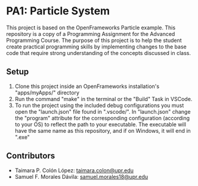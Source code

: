 # PA1: Particle System
This project is based on the OpenFrameworks Particle example.
 This repository is a copy of a Programming Assignment for the Advanced Programming Course.
 The purpose of this project is to help the student create practical programming skills by implementing
 changes to the base code that require strong understanding of the concepts discussed in class.

## Setup
1. Clone this project inside an OpenFrameworks installation's "apps/myApps/" directory
2. Run the command "make" in the terminal or the "Build" Task in VSCode.
3. To run the project using the included debug configurations you must open the "launch.json" file
found in ".vscode/". In "launch.json" change the "program" attribute for the corresponding configuration (according to your OS)
to reflect the path to your executable. The executable will have the same name as this repository, and if on Windows, it 
will end in ".exe"

## Contributors
- Taimara P. Colón López: taimara.colon@upr.edu
- Samuel F. Morales Dávila: samuel.morales18@upr.edu
